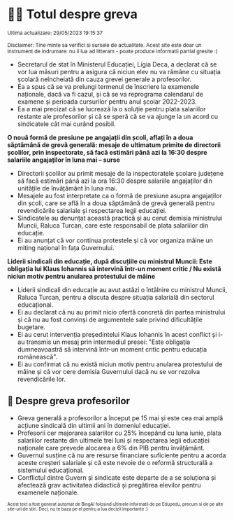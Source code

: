 # 👩‍🏫 Totul despre greva
<sub>Ultima actualizare: 29/05/2023 19:15:37</sub>

<sub>Disclaimer: Tine minte sa verifici si sursele de actualitate. Acest site este doar un instrument de indrumare: nu il lua ad litteram - poate produce informatii partial gresite :)</sub>

- Secretarul de stat în Ministerul Educației, Ligia Deca, a declarat că se vor lua măsuri pentru a asigura că niciun elev nu va rămâne cu situația școlară neîncheiată din cauza grevei generale a profesorilor.
- Ea a spus că se va prelungi termenul de înscriere la examenele naționale, dacă va fi cazul, și că se va reprograma calendarul de examene și perioada cursurilor pentru anul școlar 2022-2023.
- Ea a mai precizat că se lucrează la o soluție pentru plata salariilor restante ale profesorilor și că se speră că se va ajunge la un acord cu sindicatele cât mai curând posibil.

**O nouă formă de presiune pe angajații din școli, aflați în a doua săptămână de grevă generală: mesaje de ultimatum primite de directorii școlilor, prin inspectorate, să facă estimări până azi la 16:30 despre salariile angajaților în luna mai – surse**

- Directorii școlilor au primit mesaje de la inspectoratele școlare județene să facă estimări până azi la ora 16:30 despre salariile angajaților din unitățile de învățământ în luna mai.
- Mesajele au fost interpretate ca o formă de presiune asupra angajaților din școli, care se află în a doua săptămână de grevă generală pentru revendicările salariale și respectarea legii educației.
- Sindicatele au denunțat această practică și au cerut demisia ministrului Muncii, Raluca Turcan, care este responsabil de plata salariilor din educație.
- Ei au anunțat că vor continua protestele și că vor organiza mâine un miting național în fața Guvernului.

**Liderii sindicali din educație, după discuțiile cu ministrul Muncii: Este obligația lui Klaus Iohannis să intervină într-un moment critic / Nu există niciun motiv pentru anularea protestului de mâine**

- Liderii sindicali din educație au avut astăzi o întâlnire cu ministrul Muncii, Raluca Turcan, pentru a discuta despre situația salarială din sectorul educațional.
- Ei au declarat că nu au primit nicio ofertă concretă din partea ministrului și că nu au fost convinși de argumentele sale privind dificultățile bugetare.
- Ei au cerut intervenția președintelui Klaus Iohannis în acest conflict și i-au transmis un mesaj prin intermediul presei: "Este obligația dumneavoastră să intervină într-un moment critic pentru educația românească".
- Ei au confirmat că nu există niciun motiv pentru anularea protestului de mâine și că vor cere demisia Guvernului dacă nu se vor rezolva revendicările lor.

## 🏫 Despre greva profesorilor

- Greva generală a profesorilor a început pe 15 mai și este cea mai amplă acțiune sindicală din ultimii ani în domeniul educației.
- Profesorii cer majorarea salariilor cu 25% începând cu luna iunie, plata salariilor restante din ultimele trei luni și respectarea legii educației naționale care prevede alocarea a 6% din PIB pentru învățământ.
- Guvernul susține că nu are resurse financiare suficiente pentru a acorda aceste creșteri salariale și că este nevoie de o reformă structurală a sistemului educațional.
- Conflictul dintre Guvern și sindicate este departe de a se soluționa și afectează grav activitatea didactică și pregătirea elevilor pentru examenele naționale.


<sub><sub>Acest text a fost generat automat de BingAI folosind ultimele informatii de pe Edupedu, precum si de pe alte site-uri de stiri. Deci, nu te baza pe el pentru a lua decizii importante :)</sub></sub>